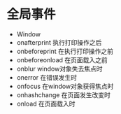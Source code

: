 # 全局事件
* Window
 * onafterprint 执行打印操作之后
 * onbeforeprint 在执行打印操作之前
 * onbeforeonload 在页面载入之前
 * onblur window对象失去焦点时
 * onerror 在错误发生时
 * onfocus 在window对象获得焦点时
 * onhashchange 在页面发生改变时
 * onload 在页面载入时
